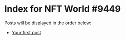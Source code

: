# Index for NFT World #9449
Posts will be displayed in the order below:

- [Your first post](./001-first.md)

